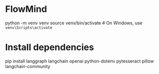 # FlowMind

python -m venv venv
source venv/bin/activate  # On Windows, use `venv\Scripts\activate`

# Install dependencies
pip install langgraph langchain openai python-dotenv pytesseract pillow langchain-community

